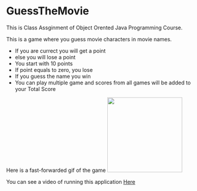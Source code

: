 # GuessTheMovie
This is Class Assginment of Object Orented Java Programming Course.

This is a game where you guess movie characters in movie names.
 - If you are currect you will get a point
 - else you will lose a point
 - You start with 10 points
 - If point equals to zero, you lose
 - If you guess the name you win
 - You can play multiple game and scores from all games will be added to your Total Score
 
Here is a fast-forwarded gif of the game
<img src="apk.gif?raw=true" width="200px">
 
You can see a video of running this application [Here](https://youtu.be/zNsT_BCwFec)
